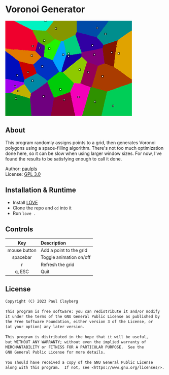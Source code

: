 # Voronoi Generator
![screenshot](screenshot.png)
  
  
## About
This program randomly assigns points to a grid, then generates Voronoi polygons using a space-filling algorithm. There's not too much optimization done here, so it can be slow when using larger window sizes. For now, I've found the results to be satisfying enough to call it done.
  
Author: [paulpls](https://github.com/paulpls)  
License: [GPL 3.0](LICENSE.md)  



## Installation & Runtime
- Install [LÖVE](https://www.love2d.org)
- Clone the repo and `cd` into it
- Run `love .`



## Controls
| Key                | Description                               |
|:------------------:|:------------------------------------------|
| mouse button       | Add a point to the grid                   |
| spacebar           | Toggle animation on/off                   |
| r                  | Refresh the grid                          |
| q, ESC             | Quit                                      |



## License
  
    Copyright (C) 2023 Paul Clayberg
    
    This program is free software: you can redistribute it and/or modify
    it under the terms of the GNU General Public License as published by
    the Free Software Foundation, either version 3 of the License, or
    (at your option) any later version.
    
    This program is distributed in the hope that it will be useful,
    but WITHOUT ANY WARRANTY; without even the implied warranty of
    MERCHANTABILITY or FITNESS FOR A PARTICULAR PURPOSE.  See the
    GNU General Public License for more details.
    
    You should have received a copy of the GNU General Public License
    along with this program.  If not, see <https://www.gnu.org/licenses/>.



